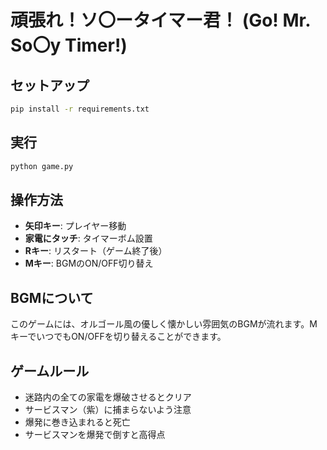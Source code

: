 # 頑張れ！ソ〇ータイマー君！ (Go! Mr. So〇y Timer!)

## セットアップ
```bash
pip install -r requirements.txt
```

## 実行
```bash
python game.py
```

## 操作方法
- **矢印キー**: プレイヤー移動
- **家電にタッチ**: タイマーボム設置
- **Rキー**: リスタート（ゲーム終了後）
- **Mキー**: BGMのON/OFF切り替え

## BGMについて
このゲームには、オルゴール風の優しく懐かしい雰囲気のBGMが流れます。MキーでいつでもON/OFFを切り替えることができます。

## ゲームルール
- 迷路内の全ての家電を爆破させるとクリア
- サービスマン（紫）に捕まらないよう注意
- 爆発に巻き込まれると死亡
- サービスマンを爆発で倒すと高得点